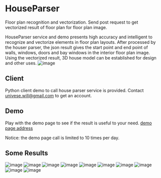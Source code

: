 # HouseParser
Floor plan recognition and vectorization. Send post request to get vectorized result of floor plan for floor plan image.

HouseParser service and demo presents high accuracy and intelligent to recognize and vectorize elements in floor plan layouts. After processed by the houser parser, the json result gives the start point and end point of walls, windows, doors and bay windows in the interior floor plan image. Using the vectorized result, 3D house model can be established for design and other uses.
![image](https://github.com/universewill/HouserPaser/blob/main/771.jpg.jpg)

## Client
Python client demo to call house parser service is provided. Contact univese.will@gmail.com to get an account.

## Demo
Play with the demo page to see if the result is useful to your need.
[demo page address](http://222.67.185.0:9595/house_parser_demo)

Notice: the demo page call is limited to 10 times per day.

## Some Results
![image](https://github.com/universewill/HouserPaser/blob/main/1178.jpg.jpg)
![image](https://github.com/universewill/HouserPaser/blob/main/415.jpg.jpg)
![image](https://github.com/universewill/HouserPaser/blob/main/599.jpg.jpg)
![image](https://github.com/universewill/HouserPaser/blob/main/1023.jpg.jpg)
![image](https://github.com/universewill/HouserPaser/blob/main/602.jpg.jpg)
![image](https://github.com/universewill/HouserPaser/blob/main/762.jpg.jpg)
![image](https://github.com/universewill/HouserPaser/blob/main/764.jpg.jpg)
![image](https://github.com/universewill/HouserPaser/blob/main/771.jpg.jpg)
![image](https://github.com/universewill/HouserPaser/blob/main/776.jpg.jpg)
![image](https://github.com/universewill/HouserPaser/blob/main/983.jpg.jpg)
